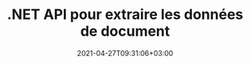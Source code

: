 ---
############################# Static ############################
layout: "product"
date: 2021-04-27T09:31:06+03:00
draft: false

product: "Parser"
product_tag: "parser"
platform: ".NET"
platform_tag: "net"

############################# Head ############################
head_title: "API d'analyse .NET, extraire les métadonnées des images de texte à partir de PDF Word Excel"
head_description: "API d'analyse de documents C# .NET pour extraire du texte, des images, des métadonnées et de l'encodage à partir de bases de données, PDF, Word, Excel, présentations, Web, e-mail, EPUB et formats de fichiers zip."

############################# Header ############################
title: ".NET API pour extraire les données de document"
description: "Extrayez des images, du texte brut ou formaté et des métadonnées de documents, feuilles de calcul, présentations, e-mails et archives à partir d'applications .NET."
button:
    enable: true

############################# SubMenu ############################
submenu:
    enable: true
    
    left:
        img_alt: "GroupDocs.Parser for .NET"
        image: "/border/groupdocs-parser-net.svg"
        product: "GroupDocs.Parser"
        platform: ".NET"

    middle:
        button:
            # button loop
            - link: "#overview"
              text: "Aperçu"

            # button loop
            - link: "#features"
              text: "Caractéristiques"

            # button loop
            - link: "#support"
              text: "Support"

            # button loop
            - link: "https://products.groupdocs.app/parser"
              text: "Live Demo"

            # button loop
            - link: "https://purchase.groupdocs.com/pricing/parser/net"
              text: "Pricing"

    right:
        link_download: "https://downloads.groupdocs.com/parser"
        link_learn: "https://docs.groupdocs.com/parser/net/"
        link_buy: "https://purchase.groupdocs.com"

############################# Aperçu ############################
overview:
    enable: true
    content: |
      GroupDocs.Parser pour .NET est une API d'extraction de texte, de métadonnées et d'images pour les applications métier développées à l'aide de C#, ASP.NET et d'autres technologies .NET. Il prend en charge l'extraction de texte brut, formaté et structuré ainsi que les métadonnées des fichiers de formats pris en charge. Grâce à GroupDocs.Parser pour .NET, vos applications peuvent également effectuer l'analyse de documents protégés par mot de passe pour les formats courants, tels que les documents de traitement de texte, les feuilles de calcul Excel, les présentations PowerPoint, OneNote, les fichiers PDF et les archives ZIP.
    tabs:
      enable: true
      
      ## TAB ONE ##
      tab_one:
        description: |
          Voici un aperçu de GroupDocs.Parser pour .NET :
      
        left:
          enable: true
          icon: "fas fa-tools"
          title: "Caractéristiques"
          content: |
            * Extraire des images
            * Extraire le texte brut
            * Extraire le texte formaté
            * Extraire le texte structuré
            * Extraire les métadonnées
            * Extraire des fichiers dans le fichier ZIP
            * Extraire en recherchant
            * Extraire avec des formateurs de texte
            * Détecter la norme d'encodage
            * Détecter le type de support
        
        right:
          enable: true
          icon: "fab fa-html5"
          title: "L'API"
          content: |
            * Obtient le fichier d'entrée
            * Récupère le texte brut ou formaté
            * Récupère les métadonnées
      
      ## TAB TWO ##
      tab_two:
        description: |
          GroupDocs.Parser pour .NET prend en charge les [formats de fichier de document] suivants (https://docs.groupdocs.com/parser/net/supported-document-formats/) :

        left:
          enable: true
          table:
            # table loop
            - title: "Extraction de texte"
              content: |
                * **Texte** : DOC, DOCX, DOT, DOTM, DOTX, DOCM, RTF, ODT, OTT, TXT, MD, WordprocessingML (XML)
                * **Feuilles de calcul** : XLS, XLSX, CSV, XLSM, XLSB, ODS, SpreadsheetML (XML), XLT, XLTX, XLTM, OTS, XLA, XLAM, TSV
                * **Présentations** : PPT, PPTX, PPTM, PPS, PPSX, PPSM, POT, POTX, POTM, ODP, OTP
                * **OneNote** : UNE
                * **E-mail** : MSG, EML, EMLX, PST, OST, MS EXCHANGE SERVER, POP, IMAP
                * **Édition électronique** : EPUB, FB2
                * **Document portable** : PDF, Portfolio PDF, PDF crypté
                * **Basé sur DOM** : XML, HTML, XHTML, MHTML
                * **Compression & Emballage** : ZIP, CHM
                * **Base de données** : ADO.NET

            # table loop
            - title: "Détection d'encodage"
              content: |
                * **BOM**: UTF32 LE, UTF32 BE, UTF16 LE, UTF16 BE, UTF8, and UTF7
                * **Content**: UTF32 LE, UTF32 BE, UTF16 LE, UTF16 BE, UTF8, and ANSI

        right:
          enable: true
          table:
            # table loop
            - title: "Extraction de métadonnées"
              content: |
                * **Texte** : DOC, DOCX, DOT, DOTX, DOTM, OTT, ODT
                * **Feuilles de calcul** : XLS, XLSX, XLT, XLTX, XLTM, XLA, XLAM, OTS, ODS
                * **Présentations** : PPT, PPTX, POT, POTX, POTM, PPSM, PPTM, OTP, ODP
                * **Courriel** : MSG, EML, EMLX
                * **Édition électronique** : EPUB, FB2
                * **Autre** : PDF

            # table loop
            - title: "Text & Extraction de métadonnées"
              content: |
                * **Modèle** : DOTX, POTX
                * **Modèle compatible avec les macros** : DOTM, POTM, PPSM, PPTM
                * **Modèle OpenDocument** : OTT

            # table loop
            - title: "Extraction d'images"
              content: |
                * **Texte** : DOC, DOCX, DOCM, RTF, DOT, DOTM, DOTX, ODT
                * **Feuilles de calcul** : XLS, XLSX, XLSM, XLSB, ODS, XLT, XLTM, XLTX
                * **Présentations** : PPT, PPTX, PPTM, ODP, POT, POTM, POTX, PPS, PPSX, PPSM
                * **Document portable** : PDF, POT, POTM, POTX
                * **Ebook** : CHM, EPUB, FB2
                * **Marquage** : HTML

      ## TAB THREE ##
      tab_three:
        description: |
          GroupDocs.Parser for .NET prend en charge la suite Systèmes d'exploitation, Frameworks & Directeur chargé d'emballages:
        
        left:
          enable: true
          table:
            # table loop
            - icon: "fab fa-windows"
              title: "Systèmes d'exploitation"
              content: |
                * Bureau Windows
                * Serveur Windows
                * windows Azure
                * Linux

            # table loop
            - icon: "fas fa-code"
              title: "Cadres pris en charge"
              content: |
                * .NET Framework 2.0 ou supérieur
                * Mono Framework 1.2 ou supérieur
                * Norme .NET 2.0
                * .NET Core 2.0

        right:
          enable: true
          table:
            # table loop
            - icon: "fas fa-box"
              title: "Directeur chargé d'emballage"
              content: |
                * NuGet

            # table loop
            - icon: "fas fa-tools"
              title: "Environnements de développement"
              content: |
                * Microsoft Visual Studio
                * Xamarin.Android
                * Xamarin.IOS
                * Xamarin.Mac
                * MonoDevelop

############################# Caractéristiques ############################
features:
    enable: true
    title: "GroupDocs.Parser for .NET Caractéristiques"

    feature:
      # feature loop
      - icon: "fas fa-copy"
        content: "Compter statistiquement l'occurrence de mots dans des fichiers uniques ou multiples"

      # feature loop
      - icon: "fas fa-eye"
        content: "Extraire du texte et des métadonnées à partir de feuilles de calcul Excel et de modèles de présentation"

      # feature loop
      - icon: "fas fa-bolt"
        content: "Extraire le contenu textuel d'un fichier ou d'un flux sans installer Document Reader"
      
      # feature loop
      - icon: "fas fa-file-powerpoint"
        content: "Get Formatted Text from a Document using Fast or Standard Extraction de texte Mode"

      # feature loop
      - icon: "fas fa-code"
        content: "Détecter le type de support des documents XML protégés par mot de passe et en extraire le texte"

      # feature loop
      - icon: "fas fa-cloud"
        content: "Obtenir par programme du texte formaté à partir d'e-mails et de pièces jointes"

      # feature loop
      - icon: "fas fa-remove-format"
        content: "Extraire du texte à partir d'une ou plusieurs pages d'un document OneNote"

      # feature loop
      - icon: "fas fa-comment-slash"
        content: "Extraire des données à partir de documents PDF, MS Word, Excel et de présentation"

      # feature loop
      - icon: "fas fa-location-arrow"
        content: "Extraire des données des formulaires PDF et extraire du texte d'un fichier PDF simple ou d'un document de portefeuille PDF"

      # feature loop
      - icon: "fas fa-border-all"
        content: "Obtenir du texte formaté à partir d'une présentation PowerPoint ou chasser du texte à partir d'une diapositive spécifique"

      # feature loop
      - icon: "fas fa-wrench"
        content: "Rassemblez du texte brut ou formaté à partir de cellules, de lignes et de colonnes à partir d'une feuille de calcul Excel"

      # feature loop
      - icon: "fas fa-columns"
        content: "Extraire du texte au format brut ou HTML à partir d'un document Word"

      # feature loop
      - icon: "fas fa-file-word"
        content: "Le formateur HTML prend en charge le formatage des paragraphes, des liens hypertexte, des polices, des en-têtes, des listes et des tableaux"

      # feature loop
      - icon: "fas fa-envelope"
        content: "Extraction d'une seule phrase ou d'un texte entier à partir de fichiers EPUB, CHM, Markdown et FB2"

      # feature loop
      - icon: "fas fa-print"
        content: "Extrait de la table des matières des bases de données, PDF, EPUB, CHM et documents de traitement de texte"

      # feature loop
      - icon: "fas fa-file-archive"
        content: "Extrayez le texte avec sa structure de contenu intacte et extrayez le texte en surbrillance des documents"

      # feature loop
      - icon: "fas fa-lock"
        content: "Obtenir une zone de texte à partir de documents pour analyse et extraire des métadonnées à partir de formats de document pris en charge"

      # feature loop
      - icon: "fas fa-file-code"
        content: "Obtenir toutes les images ou une sélection d'images à partir des formats pris en charge et faire pivoter les images extraites"
      
      # feature loop
      - icon: "fas fa-fill-drip"
        content: "Extraire le texte des fichiers dans les archives Zip et les conteneurs OST et détecter les types de fichiers des éléments de conteneur ZIP"

      # feature loop
      - icon: "fas fa-file-excel"
        content: "Obtenir des données à partir du conteneur de messagerie (serveur Web Exchange, POP3, IMAP)"

      # feature loop
      - icon: "fas fa-heading"
        content: "Rechercher du texte simple, des mots entiers et des expressions régulières dans les documents"

      # feature loop
      - icon: "fas fa-project-diagram"
        content: "Préparer le modèle de document, extraire les données du document et analyser les champs et les tableaux de données"

      # feature loop
      - icon: "fas fa-cube"
        content: "Rechercher et extraire des expressions en surbrillance dans des documents"

      # feature loop
      - icon: "fab fa-uncharted"
        content: "Obtenir du texte avec le formateur de texte brut (simple et ASCII) ou avec Markdown Formatter"

      # feature loop
      - icon: "fab fa-uncharted"
        content: "Markdown Formatter prend en charge le formatage de la police, des hyperliens, des en-têtes, des listes et des tableaux"

      # feature loop
      - icon: "fab fa-uncharted"
        content: "Effectuer un formatage personnalisé avec des bords, des angles et des intersections pour formater du texte brut"

      # feature loop
      - icon: "fab fa-uncharted"
        content: "Déplacer la disposition du tableau et détecter les tableaux dans une zone rectangulaire par des séparateurs de colonnes"

      # feature loop
      - icon: "fab fa-uncharted"
        content: "Extraire du texte à partir de formes, d'objets WordArt et de zones de texte dans les formats de fichier Microsoft Office"

      # feature loop
      - icon: "fab fa-uncharted"
        content: "Extraire des images dans des fichiers - Enregistrer aux formats JPG, PNG, GIF, BMP, PNG ou WEBP"

    more_feature :
      # more_feature_loop
      - title: "Extraire du texte d'un document"
        content: |
          L'utilisation de GroupDocs.Parser pour l'API .NET pour extraire du texte d'un document est simple et réalisée avec seulement quelques lignes de code :

          ```cs
          using(Parser parser = new Parser("sample.docx"))
          {
            // Extraire du texte dans le lecteur
            using(TextReader reader = parser.GetText())
            {
              // Imprimer le texte du document
              // Si l'extraction de texte n'est pas prise en charge, le lecteur est nul
              Console.WriteLine(reader == null ? "Text extraction isn't supported." : reader.ReadToEnd());
            }
          }
          ```

############################# Support ############################
support:
    enable: true

############################# Solutions ############################
solutions:
    enable: true
    title: "GroupDocs.Parser propose des API de visualisation de documents pour d'autres environnements de développement populaires"

    solution:
        # solution loop
        - img_alt: "GroupDocs.Parser for Java"
          image: "/border/groupdocs-parser-java.svg"
          product: "GroupDocs.Parser"
          platform: "Java"
          link: "/parser/java/"

############################# Back to top ###############################
back_to_top:
  enable: true
---